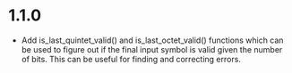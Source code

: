 1.1.0
=====

* Add is_last_quintet_valid() and is_last_octet_valid() functions which can
  be used to figure out if the final input symbol is valid given the number
  of bits. This can be useful for finding and correcting errors.
